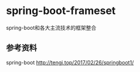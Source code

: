 # spring-boot-frameset
spring-boot和各大主流技术的框架整合
## 参考资料
spring-boot   http://tengj.top/2017/02/26/springboot1/